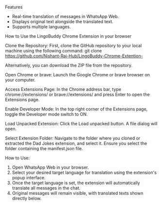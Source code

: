 Features
* Real-time translation of messages in WhatsApp Web.
* Displays original text alongside the translated text.
* Supports multiple languages.


How to Use the LingoBuddy Chrome Extension in your browser

Clone the Repository:
First, clone the GitHub repository to your local machine using the following command:
git clone https://github.com/Nishant-Raj-Hub/LingoBuddy-Chrome-Extention-

Alternatively, you can download the ZIP file from the repository.



Open Chrome or brave:
Launch the Google Chrome or brave browser on your computer.

Access Extensions Page:
In the Chrome address bar, type chrome://extensions/ or brave://extensions/ and press Enter to open the Extensions page.

Enable Developer Mode:
In the top right corner of the Extensions page, toggle the Developer mode switch to ON.

Load Unpacked Extension:
Click the Load unpacked button. A file dialog will open.

Select Extension Folder:
Navigate to the folder where you cloned or extracted the Dad Jokes extension, and select it. Ensure you select the folder containing the manifest.json file.


How to Use:
1. Open WhatsApp Web in your browser.
2. Select your desired target language for translation using the extension's popup interface.
3. Once the target language is set, the extension will automatically translate all messages in the chat.
4. Original messages will remain visible, with translated texts shown directly below.
